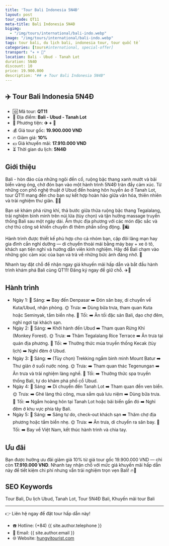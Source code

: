 ```yaml
---
title: 'Tour Bali Indonesia 5N4Đ'
layout: post
tour_code: QT11
meta-title: Bali Indonesia 5N4Đ
bigimg:
  - "/img/tours/international/bali-indo.webp"
image: "/img/tours/international/bali-indo.webp"
tags: tour bali, du lịch bali, indonesia tour, tour quốc tế
categories: [tours#international, special-offer]
transport: "✈️ + 🚌"
location: Bali - Ubud - Tanah Lot
duration: 5N4Đ
discount: 10
price: 19.900.000
description: "## ✈️ Tour Bali Indonesia 5N4Đ"
---
```


## ✈️ Tour Bali Indonesia 5N4Đ 

- 🆔 Mã tour: **QT11**
- 📍 Địa điểm: **Bali - Ubud - Tanah Lot**
- 🚗 Phương tiện: **✈️ + 🚌**
- 💰 Giá tour gốc: **19.900.000 VND**
- 🔥 Giảm giá: **10%**
- 💵 Giá khuyến mãi: **17.910.000 VND**
- ⏳ Thời gian du lịch: **5N4Đ**

## Giới thiệu
Bali - hòn đảo của những ngôi đền cổ, ruộng bậc thang xanh mướt và bãi biển vàng óng, chờ đón bạn vào một hành trình 5N4Đ tràn đầy cảm xúc. Từ những con phố nghệ thuật ở Ubud đến hoàng hôn huyền ảo ở Tanah Lot, tour QT11 mang đến cho bạn sự kết hợp hoàn hảo giữa văn hóa, thiên nhiên và trải nghiệm thư giãn. 🌿✨

Bạn sẽ khám phá rừng khỉ, thả bước giữa thửa ruộng bậc thang Tegalalang, trải nghiệm bình minh trên núi lửa (tùy chọn) và tận hưởng massage truyền thống Bali sau một ngày dài. Ẩm thực địa phương với các món đặc sắc và chợ thủ công sẽ khiến chuyến đi thêm phần sống động. 🍛🛍️

Hành trình được thiết kế phù hợp cho cả nhóm bạn, cặp đôi lãng mạn hay gia đình cần nghỉ dưỡng — di chuyển thoải mái bằng máy bay + xe ô tô, khách sạn tiện nghi và hướng dẫn viên kinh nghiệm. Hãy để Bali chạm vào những góc cảm xúc của bạn và trả về những bức ảnh đáng nhớ. 📸

Nhanh tay đặt chỗ để nhận ngay giá khuyến mãi hấp dẫn và bắt đầu hành trình khám phá Bali cùng QT11! Đăng ký ngay để giữ chỗ. ✈️💚

## Hành trình
- Ngày 1:
  🌅 Sáng: ➡️ Bay đến Denpasar ➡️ Đón sân bay, di chuyển về Kuta/Ubud, nhận phòng.
  🌞 Trưa: ➡️ Dùng bữa trưa, tham quan Kuta hoặc Seminyak, tắm biển nhẹ.
  🌙 Tối: ➡️ Ăn tối đặc sản Bali, dạo chợ đêm, nghỉ ngơi tại khách sạn.
- Ngày 2:
  🌅 Sáng: ➡️ Khởi hành đến Ubud ➡️ Tham quan Rừng Khỉ (Monkey Forest).
  🌞 Trưa: ➡️ Thăm Tegalalang Rice Terrace ➡️ Ăn trưa tại quán địa phương.
  🌙 Tối: ➡️ Thưởng thức múa truyền thống Kecak (tùy lịch) ➡️ Nghỉ đêm ở Ubud.
- Ngày 3:
  🌅 Sáng: ➡️ (Tùy chọn) Trekking ngắm bình minh Mount Batur ➡️ Thư giãn ở suối nước nóng.
  🌞 Trưa: ➡️ Tham quan thác Tegenungan ➡️ Ăn trưa và trải nghiệm làng nghề.
  🌙 Tối: ➡️ Thưởng thức spa truyền thống Bali, tự do khám phá phố cổ Ubud.
- Ngày 4:
  🌅 Sáng: ➡️ Di chuyển đến Tanah Lot ➡️ Tham quan đền ven biển.
  🌞 Trưa: ➡️ Ghé làng thủ công, mua sắm quà lưu niệm ➡️ Dùng bữa trưa.
  🌙 Tối: ➡️ Ngắm hoàng hôn tại Tanah Lot hoặc bãi biển gần đó ➡️ Nghỉ đêm ở khu vực phía tây Bali.
- Ngày 5:
  🌅 Sáng: ➡️ Sáng tự do, check-out khách sạn ➡️ Thăm chợ địa phương hoặc tắm biển nhẹ.
  🌞 Trưa: ➡️ Ăn trưa, di chuyển ra sân bay.
  🌙 Tối: ➡️ Bay về Việt Nam, kết thúc hành trình và chia tay.

## Ưu đãi
Bạn được hưởng ưu đãi giảm giá 10% từ giá tour gốc 19.900.000 VND — chỉ còn **17.910.000 VND**. Nhanh tay nhận chỗ với mức giá khuyến mãi hấp dẫn này để tiết kiệm chi phí nhưng vẫn trải nghiệm trọn vẹn Bali! 🔥💸

## SEO Keywords
Tour Bali, Du lịch Ubud, Tanah Lot, Tour 5N4Đ Bali, Khuyến mãi tour Bali

---

👉 Liên hệ ngay để đặt tour hấp dẫn này!

- ☎️ Hotline: (+84) {{ site.author.telephone }}
- 📧 Email: {{ site.author.email }}
- 🌐 Website: [hungvitourist.com](https://hungvitourist.com)

